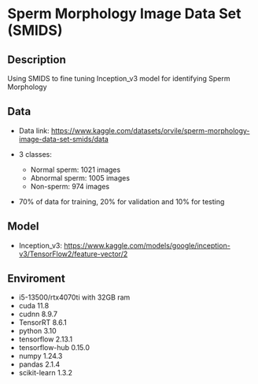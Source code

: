 # Sperm Morphology Image Data Set (SMIDS)

## Description 
  Using SMIDS to fine tuning Inception_v3 model for identifying Sperm Morphology

## Data
* Data link: https://www.kaggle.com/datasets/orvile/sperm-morphology-image-data-set-smids/data

* 3 classes:
    - Normal sperm: 1021 images
    - Abnormal sperm: 1005 images
    - Non-sperm: 974 images

* 70% of data for training, 20% for validation and 10% for testing

## Model
* Inception_v3: https://www.kaggle.com/models/google/inception-v3/TensorFlow2/feature-vector/2

## Enviroment
* i5-13500/rtx4070ti with 32GB ram
* cuda 11.8
* cudnn 8.9.7
* TensorRT 8.6.1
* python 3.10
* tensorflow 2.13.1
* tensorflow-hub 0.15.0
* numpy 1.24.3
* pandas 2.1.4
* scikit-learn 1.3.2

